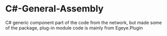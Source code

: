 # C#-General-Assembly
C# generic component part of the code from the network, but made some of the package, plug-in module code is mainly from Egeye.Plugin
